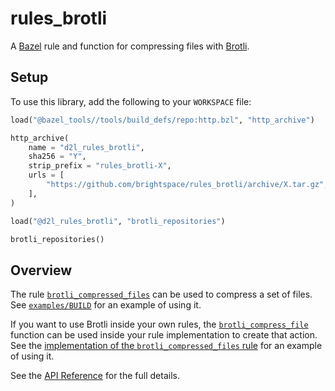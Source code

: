 # rules_brotli

A [Bazel](https://bazel.build) rule and function for compressing files with [Brotli](https://github.com/google/brotli).

## Setup

To use this library, add the following to your `WORKSPACE` file:

```python
load("@bazel_tools//tools/build_defs/repo:http.bzl", "http_archive")

http_archive(
    name = "d2l_rules_brotli",
    sha256 = "Y",
    strip_prefix = "rules_brotli-X",
    urls = [
        "https://github.com/brightspace/rules_brotli/archive/X.tar.gz",
    ],
)

load("@d2l_rules_brotli", "brotli_repositories")

brotli_repositories()
```

## Overview

The rule [`brotli_compressed_files`](docs/APIReference.md#brotli_compressed_files) can be used to compress a set of files.
See [`examples/BUILD`](examples/BUILD) for an example of using it.

If you want to use Brotli inside your own rules, the [`brotli_compress_file`](docs/APIReference.md#brotli_compress_file) function can be used inside your rule implementation to create that action.
See the [implementation of the `brotli_compressed_files` rule](brotli/private/rules.bzl) for an example of using it.

See the [API Reference](docs/APIReference.md) for the full details.

